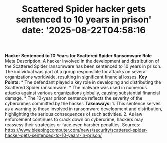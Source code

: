 ﻿---
title: "Scattered Spider hacker gets sentenced to 10 years in prison'
date: '2025-08-22T04:58:16"
category: "Markets"
summary: ""
slug: "scattered spider hacker gets sentenced to 10 years in prison"
source_urls:
  - "https://www.bleepingcomputer.com/news/security/scattered-spider-hacker-gets-sentenced-to-10-years-in-prison/"
seo:
  title: "Scattered Spider hacker gets sentenced to 10 years in prison | Hash n Hedge'
  description: '"
  keywords: ["news", "markets", "brief"]
---
**Hacker Sentenced to 10 Years for Scattered Spider Ransomware Role**  Meta Description: A hacker involved in the development and distribution of the Scattered Spider ransomware has been sentenced to 10 years in prison. The individual was part of a group responsible for attacks on several organizations worldwide, resulting in significant financial losses.  **Key Points:**  * The defendant played a key role in developing and distributing the Scattered Spider ransomware. * The malware was used in numerous attacks against various organizations globally, causing substantial financial damage. * The 10-year prison sentence reflects the severity of the cybercrimes committed by the hacker.  **Takeaways:**  1. This sentence serves as a warning to those involved in ransomware development and distribution, highlighting the serious consequences of such activities. 2. As law enforcement continues to crack down on cybercrime, hackers may reassess their strategies or face even harsher penalties.  Sources: https://www.bleepingcomputer.com/news/security/scattered-spider-hacker-gets-sentenced-to-10-years-in-prison/ 

